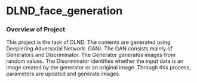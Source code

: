 # DLND_face_generation

### Overview of Project

This project is the task of DLND.
The contents are generated using Deeplering Adversarial Network: GAN). The GAN consists mainly of Generators and Discriminator. The Generator generates images from random values. The Discriminator identifies whether the input data is an image created by the generator or an original image. Through this process, parameters are updated and generate images.

